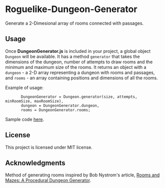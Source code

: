 # Roguelike-Dungeon-Generator
Generate a 2-Dimesional array of rooms connected with passages.

## Usage
Once **DungeonGenerator.js** is included in your project, a global object `Dungeon` will be available. It has a method `generator` that takes the dimensions of the dungeon, number of attempts to draw rooms and the minimum and maximum size of the rooms. It returns an object with a `dungeon` - a 2-D array representing a dungeon with rooms and passages, and `rooms` - an array containing positions and dimensions of all the rooms.

Example of usage:

  ```    let size = 30, attempts = 500, minRoomSize = 5, maxRoomSize = 10,
         DungeonGenerator = Dungeon.generator(size, attempts, minRoomSize, maxRoomSize),
         dungeon = DungeonGenerator.dungeon,
         rooms = DungeonGenerator.rooms;
  ```

Sample code [here](https://codepen.io/aneesa_saleh/pen/KvaJKL).

## License
This project is licensed under MIT license.

## Acknowledgments
Method of generating rooms inspired by Bob Nystrom's article, [Rooms and Mazes: A Procedural Dungeon Generator](http://journal.stuffwithstuff.com/2014/12/21/rooms-and-mazes/).
